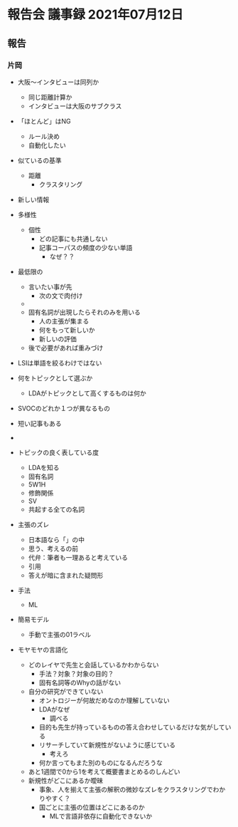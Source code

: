 <!-- tex script for md -->
<script type="text/javascript" async src="https://cdnjs.cloudflare.com/ajax/libs/mathjax/2.7.7/MathJax.js?config=TeX-MML-AM_CHTML">
</script>
<script type="text/x-mathjax-config">
 MathJax.Hub.Config({
 tex2jax: {
 inlineMath: [['$', '$'] ],
 displayMath: [ ['$$','$$'], ["\\[","\\]"] ]
 }
 });
</script>

# 報告会 議事録 2021年07月12日

## 報告

### 片岡
- 大阪～インタビューは同列か
    - 同じ距離計算か
    - インタビューは大阪のサブクラス
- 「ほとんど」はNG
    - ルール決め
    - 自動化したい
- 似ているの基準
    - 距離
        - クラスタリング
- 新しい情報
- 多様性
    - 個性
        - どの記事にも共通しない
        - 記事コーパスの頻度の少ない単語
            - なぜ？？
- 最低限の
    - 言いたい事が先
        - 次の文で肉付け
    - 
    - 固有名詞が出現したらそれのみを用いる
        - 人の主張が集まる
        - 何をもって新しいか
        - 新しいの評価
    - 後で必要があれば重みづけ
- LSIは単語を絞るわけではない

- 何をトピックとして選ぶか
    - LDAがトピックとして高くするものは何か
- SVOCのどれか１つが異なるもの
- 短い記事もある
- 
- トピックの良く表している度
    - LDAを知る
    - 固有名詞
    - 5W1H
    - 修飾関係
    - SV
    - 共起する全ての名詞
- 主張のズレ
    - 日本語なら「」の中
    - 思う、考えるの前
    - 代弁：筆者も一理あると考えている
    - 引用
    - 答えが暗に含まれた疑問形
- 手法
    - ML
- 簡易モデル
    - 手動で主張の01ラベル
- モヤモヤの言語化
    - どのレイヤで先生と会話しているかわからない
        - 手法？対象？対象の目的？
        - 固有名詞等のWhyの話がない
    - 自分の研究ができていない
        - オントロジーが何故だめなのか理解していない
        - LDAがなぜ
            - 調べる
        - 目的も先生が持っているものの答え合わせしているだけな気がしている
        - リサーチしていて新規性がないように感じている
            - 考えろ
        - 何か言ってもまた別のものになるんだろうな
    - あと1週間で0から1を考えて概要書まとめるのしんどい
    - 新規性がどこにあるか曖昧
        - 事象、人を揃えて主張の解釈の微妙なズレをクラスタリングでわかりやすく？
        - 国ごとに主張の位置はどこにあるのか
            - MLで言語非依存に自動化できないか
